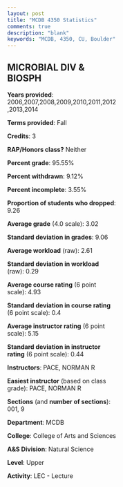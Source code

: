 ```yaml
---
layout: post
title: "MCDB 4350 Statistics"
comments: true
description: "blank"
keywords: "MCDB, 4350, CU, Boulder"
--- 
```

<head>
<script src="https://ajax.googleapis.com/ajax/libs/jquery/2.1.3/jquery.min.js"></script>
<script src="https://dl.dropboxusercontent.com/s/pc42nxpaw1ea4o9/highcharts.js?dl=0"></script>
<!-- <script src="../assets/js/highcharts.js"></script> -->
<style type="text/css">@font-face {
	font-family: "Bebas Neue";
	src: url(https://www.filehosting.org/file/details/544349/BebasNeue%20Regular.otf) format("opentype");
	}
	h1.Bebas { 
		font-family: "Bebas Neue", Verdana, Tahoma;
	}
</style>
</head>
<body>
	<div id="container" style="float: right; width: 45%; height: 88%; margin-left: 2.5%; margin-right: 2.5%;"></div>
	<script language="JavaScript">
		$(document).ready(function() {
		var chart = {type: 'column'};
		var title = {text: 'Grade Distribution'};
		var xAxis = {categories: ['A','B','C','D','F'],crosshair: true};
		var yAxis = {min: 0,title: {text: 'Percentage'}};
		var tooltip = {headerFormat: '<center><b><span style="font-size:20px">{point.key}</span></b></center>',
		               pointFormat: '<td style="padding:0"><b>{point.y:.1f}%</b></td>',
		               footerFormat: '</table>',shared: true,useHTML: true};
		var plotOptions = {column: {pointPadding: 0.0,borderWidth: 0}};  
		var credits = {enabled: false};var series= [{name: 'Percent',data: [33.91,41.63,19.74,3.0,1.72,]}];
		var json = {};
		json.chart = chart;
		json.title = title;
		json.tooltip = tooltip;
		json.xAxis = xAxis;
		json.yAxis = yAxis;  
		json.series = series;
		json.plotOptions = plotOptions;  
		json.credits = credits;
		$('#container').highcharts(json);
	});
	</script>
</body>
			   
## MICROBIAL DIV & BIOSPH

**Years provided**: 2006,2007,2008,2009,2010,2011,2012,2013,2014

**Terms provided**: Fall

**Credits**: 3

**RAP/Honors class?** Neither

**Percent grade**: 95.55%

**Percent withdrawn**: 9.12%

**Percent incomplete**: 3.55%

**Proportion of students who dropped**: 9.26

**Average grade** (4.0 scale): 3.02

**Standard deviation in grades**: 9.06

**Average workload** (raw): 2.61

**Standard deviation in workload** (raw): 0.29

**Average course rating** (6 point scale): 4.93

**Standard deviation in course rating** (6 point scale): 0.4

**Average instructor rating** (6 point scale): 5.15

**Standard deviation in instructor rating** (6 point scale): 0.44

**Instructors**: PACE, NORMAN R

**Easiest instructor** (based on class grade): PACE, NORMAN R

**Sections** (and **number of sections**): 001, 9

**Department**: MCDB

**College**: College of Arts and Sciences

**A&S Division**: Natural Science

**Level**: Upper

**Activity**: LEC - Lecture